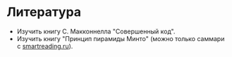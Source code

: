 # Литература

* Изучить книгу С. Макконнелла "Совершенный код".
* Изучить книгу "Принцип пирамиды Минто" (можно только саммари с [smartreading.ru](https://smartreading.ru)).